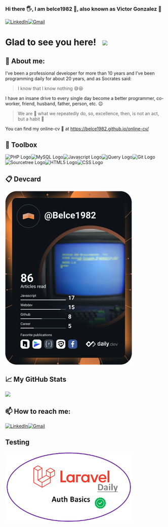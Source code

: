 ### Hi there 🖐️, I am belce1982 👹, also known as Victor Gonzalez :man:

<a href="https://www.linkedin.com/in/victorgonzaleztoledo/" target="_blank"><img alt="LinkedIn" src="https://img.shields.io/badge/Linkedin-blue?logo=linkedin&logoColor=white"></a><a href="mailto:victor.gonzalez.sw.developer@gmail.com" target="_blank"><img alt="Gmail" src="https://img.shields.io/badge/Gmail-D14836?logo=gmail&logoColor=white"></a>


# Glad to see you here! &nbsp; ![](https://visitor-badge.glitch.me/badge?page_id=belce1982.belce1982)


## 🤔 About me:

I’ve been a professional developer for more than 10 years and I’ve been programming daily for about 20 years, 
  and as Socrates said: 
> I know that I know nothing 😅😆 

I have an insane drive to every single day become a better programmer, co-worker, friend, husband, father, person, etc. 😉 

> We are 🐍 what we repeatedly do, so, excellence, then, is not an act, but a habit 🐲

You can find my online-cv 📃 at https://belce1982.github.io/online-cv/

## 🧰 Toolbox

<img src="https://cdn.worldvectorlogo.com/logos/php-1.svg" alt="PHP Logo" width="80" height="80"/><img src="https://cdn.worldvectorlogo.com/logos/mysql-2.svg" alt="MySQL Logo" width="80" height="80"/><img src="https://cdn.worldvectorlogo.com/logos/logo-javascript.svg" alt="Javascript Logo" width="80" height="80"/><img src="https://cdn.worldvectorlogo.com/logos/jquery-1.svg" alt="jQuery Logo"  style="background-color:white" width="80" height="80"/><img src="https://cdn.worldvectorlogo.com/logos/git.svg" alt="Git Logo" width="80" height="80"/><img src="https://cdn.worldvectorlogo.com/logos/sourcetree-1.svg" alt="Sourcetree Logo" width="80" height="80"/><img src="https://cdn.worldvectorlogo.com/logos/html5.svg" alt="HTML5 Logo" width="80" height="80"/><img src="https://cdn.worldvectorlogo.com/logos/css-3.svg" alt="CSS Logo" width="80" height="80"/>

## :clipboard: Devcard

<a href="https://app.daily.dev/Belce1982"><img src="https://github.com/belce1982/belce1982/blob/main/devcard.svg" width="400" alt="Víctor González Toledo's Dev Card"/></a>

## &#x1f4c8; My GitHub Stats

<img height="180em" src="https://github-readme-stats.vercel.app/api?username=belce1982&show_icons=true&hide_border=true&&count_private=true&include_all_commits=true" />

## 📫 How to reach me:

<a href="https://www.linkedin.com/in/victorgonzaleztoledo/" target="_blank"><img alt="LinkedIn" src="https://img.shields.io/badge/Linkedin-blue?logo=linkedin&logoColor=white"></a><a href="mailto:victor.gonzalez.sw.developer@gmail.com" target="_blank"><img alt="Gmail" src="https://img.shields.io/badge/Gmail-D14836?logo=gmail&logoColor=white"></a>

## Testing
<a href="https://github.com/LaravelDaily/Test-Laravel-Auth-Basics/pull/22"><img src="https://github.com/belce1982/belce1982/blob/main/badget_laravel_daily-removebg-preview.png" width="400" alt="LaravelDaily / Test-Laravel-Auth-Basics"/></a>
